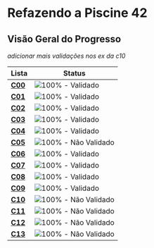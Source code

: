 # Refazendo a Piscine 42

## Visão Geral do Progresso
*adicionar mais validações nos ex da c10*

| Lista | Status |
| --- | --- |
| [**C00**](https://github.com/AllanDantas21/42Piscine_reloaded/tree/main/c00) | ![100%](https://img.shields.io/badge/Status-100%25-brightgreen) - Validado |
| [**C01**](https://github.com/AllanDantas21/42Piscine_reloaded/tree/main/c01) | ![100%](https://img.shields.io/badge/Status-100%25-brightgreen) - Validado |
| [**C02**](https://github.com/AllanDantas21/42Piscine_reloaded/tree/main/c02) | ![100%](https://img.shields.io/badge/Status-100%25-brightgreen) - Validado |
| [**C03**](https://github.com/AllanDantas21/42Piscine_reloaded/tree/main/c03) | ![100%](https://img.shields.io/badge/Status-100%25-brightgreen) - Validado |
| [**C04**](https://github.com/AllanDantas21/42Piscine_reloaded/tree/main/c04) | ![100%](https://img.shields.io/badge/Status-100%25-brightgreen) - Validado |
| [**C05**](https://github.com/AllanDantas21/42Piscine_reloaded/tree/main/c05) | ![100%](https://img.shields.io/badge/Status-100%25-brightgreen) - Não Validado |
| [**C06**](https://github.com/AllanDantas21/42Piscine_reloaded/tree/main/c06) | ![100%](https://img.shields.io/badge/Status-100%25-brightgreen) - Validado |
| [**C07**](https://github.com/AllanDantas21/42Piscine_reloaded/tree/main/c07) | ![100%](https://img.shields.io/badge/Status-100%25-brightgreen) - Validado |
| [**C08**](https://github.com/AllanDantas21/42Piscine_reloaded/tree/main/c08) | ![100%](https://img.shields.io/badge/Status-100%25-brightgreen) - Validado |
| [**C09**](https://github.com/AllanDantas21/42Piscine_reloaded/tree/main/c09) | ![100%](https://img.shields.io/badge/Status-100%25-brightgreen) - Validado |
| [**C10**](https://github.com/AllanDantas21/42Piscine_reloaded/tree/main/c10) | ![100%](https://img.shields.io/badge/Status-100%25-brightgreen) - Não Validado |
| [**C11**](https://github.com/AllanDantas21/42Piscine_reloaded/tree/main/c11) | ![100%](https://img.shields.io/badge/Status-100%25-brightgreen) - Não Validado |
| [**C12**](https://github.com/AllanDantas21/42Piscine_reloaded/tree/main/c12) | ![100%](https://img.shields.io/badge/Status-100%25-brightgreen) - Não Validado |
| [**C13**](https://github.com/AllanDantas21/42Piscine_reloaded/tree/main/c13) | ![100%](https://img.shields.io/badge/Status-100%25-brightgreen) - Não Validado |
